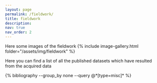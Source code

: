 ```yaml
---
layout: page
permalink: /fieldwork/
title: fieldwork
description: 
nav: true
nav_order: 2
---
```


<!-- _pages/data_and_fieldwork.md -->



Here some images of the fieldwork
{% include image-gallery.html folder="/assets/img/fieldwork" %}

Here you can find a list of all the published datasets which have resulted from the acquired data
<div class="publications">
  {% bibliography --group_by none --query @*[type=misc]* %}
</div>